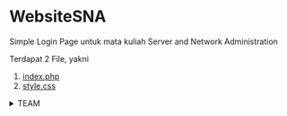# WebsiteSNA
Simple Login Page untuk mata kuliah Server and Network Administration

Terdapat 2 File, yakni
1. [index.php](https://github.com/tkxldk/WebsiteSNA/blob/19521cf65629b72252b28b4e4a2893210bf0c909/index.php)
2. [style.css](https://github.com/tkxldk/WebsiteSNA/blob/19521cf65629b72252b28b4e4a2893210bf0c909/style.css)


<details>
<summary> TEAM </summary>
<br>

|NIM|Member|
|:-:|:----:|
|2540124740|[Satya Kusuma](https://github.com/tkxldk)|
|2540119633|[Mikael Wiryamanta Wijaya](https://github.com/PlasmaRing)|
|2540132080|[Khumaira Malik Anabil](https://github.com/swompsy)|
|2540125421|[William Sulasman](https://github.com/Williamsulasman)|
  
